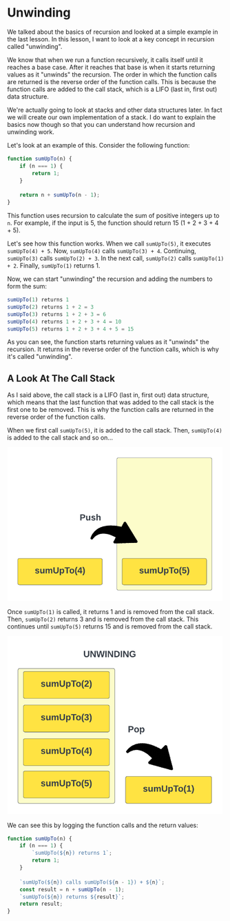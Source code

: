# Unwinding

We talked about the basics of recursion and looked at a simple example in the last lesson. In this lesson, I want to look at a key concept in recursion called "unwinding".

We know that when we run a function recursively, it calls itself until it reaches a base case. After it reaches that base is when it starts returning values as it "unwinds" the recursion. The order in which the function calls are returned is the reverse order of the function calls. This is because the function calls are added to the call stack, which is a LIFO (last in, first out) data structure.

We're actually going to look at stacks and other data structures later. In fact we will create our own implementation of a stack. I do want to explain the basics now though so that you can understand how recursion and unwinding work.

Let's look at an example of this. Consider the following function:

```js
function sumUpTo(n) {
	if (n === 1) {
		return 1;
	}

	return n + sumUpTo(n - 1);
}
```

This function uses recursion to calculate the sum of positive integers up to `n`. For example, if the input is 5, the function should return 15 (1 + 2 + 3 + 4 + 5).

Let's see how this function works. When we call `sumUpTo(5)`, it executes `sumUpTo(4) + 5`. Now, `sumUpTo(4)` calls `sumUpTo(3) + 4`. Continuing, `sumUpTo(3)` calls `sumUpTo(2) + 3`. In the next call, `sumUpTo(2)` calls `sumUpTo(1) + 2`. Finally, `sumUpTo(1)` returns 1.

Now, we can start "unwinding" the recursion and adding the numbers to form the sum:

```js
sumUpTo(1) returns 1
sumUpTo(2) returns 1 + 2 = 3
sumUpTo(3) returns 1 + 2 + 3 = 6
sumUpTo(4) returns 1 + 2 + 3 + 4 = 10
sumUpTo(5) returns 1 + 2 + 3 + 4 + 5 = 15
```

As you can see, the function starts returning values as it "unwinds" the recursion. It returns in the reverse order of the function calls, which is why it's called "unwinding".

## A Look At The Call Stack

As I said above, the call stack is a LIFO (last in, first out) data structure, which means that the last function that was added to the call stack is the first one to be removed. This is why the function calls are returned in the reverse order of the function calls.

When we first call `sumUpTo(5)`, it is added to the call stack. Then, `sumUpTo(4)` is added to the call stack and so on...

<img src="../../assets/images/recursion-stack-1.png" width="500" />

Once `sumUpTo(1)` is called, it returns 1 and is removed from the call stack. Then, `sumUpTo(2)` returns 3 and is removed from the call stack. This continues until `sumUpTo(5)` returns 15 and is removed from the call stack.

<img src="../../assets/images/recursion-stack-2.png" width="500" />

We can see this by logging the function calls and the return values:

```js
function sumUpTo(n) {
	if (n === 1) {
		`sumUpTo(${n}) returns 1`;
		return 1;
	}

	`sumUpTo(${n}) calls sumUpTo(${n - 1}) + ${n}`;
	const result = n + sumUpTo(n - 1);
	`sumUpTo(${n}) returns ${result}`;
	return result;
}
```
